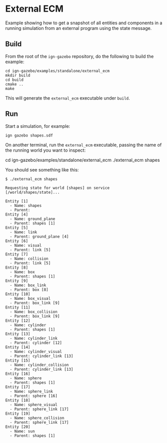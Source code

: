 # External ECM

Example showing how to get a snapshot of all entities and components in a
running simulation from an external program using the state message.

## Build

From the root of the `ign-gazebo` repository, do the following to build the example:

~~~
cd ign-gazebo/examples/standalone/external_ecm
mkdir build
cd build
cmake ..
make
~~~

This will generate the `external_ecm` executable under `build`.

## Run

Start a simulation, for example:

    ign gazebo shapes.sdf

On another terminal, run the `external_ecm` executable, passing the name of the
running world you want to inspect:

  cd ign-gazebo/examples/standalone/external_ecm
  ./external_ecm shapes

You should see something like this:

```
$ ./external_ecm shapes

Requesting state for world [shapes] on service [/world/shapes/state]...

Entity [1]
  - Name: shapes
  - Parent:
Entity [4]
  - Name: ground_plane
  - Parent: shapes [1]
Entity [5]
  - Name: link
  - Parent: ground_plane [4]
Entity [6]
  - Name: visual
  - Parent: link [5]
Entity [7]
  - Name: collision
  - Parent: link [5]
Entity [8]
  - Name: box
  - Parent: shapes [1]
Entity [9]
  - Name: box_link
  - Parent: box [8]
Entity [10]
  - Name: box_visual
  - Parent: box_link [9]
Entity [11]
  - Name: box_collision
  - Parent: box_link [9]
Entity [12]
  - Name: cylinder
  - Parent: shapes [1]
Entity [13]
  - Name: cylinder_link
  - Parent: cylinder [12]
Entity [14]
  - Name: cylinder_visual
  - Parent: cylinder_link [13]
Entity [15]
  - Name: cylinder_collision
  - Parent: cylinder_link [13]
Entity [16]
  - Name: sphere
  - Parent: shapes [1]
Entity [17]
  - Name: sphere_link
  - Parent: sphere [16]
Entity [18]
  - Name: sphere_visual
  - Parent: sphere_link [17]
Entity [19]
  - Name: sphere_collision
  - Parent: sphere_link [17]
Entity [20]
  - Name: sun
  - Parent: shapes [1]
```
